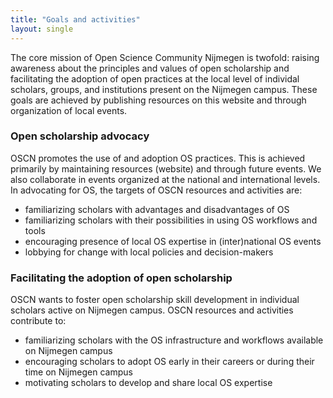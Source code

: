 ```yaml
---
title: "Goals and activities"
layout: single
---
```


The core mission of Open Science Community Nijmegen is twofold: raising awareness
about the principles and values of open scholarship and facilitating
the adoption of open practices at the local level of individal scholars, groups, and
institutions present on the Nijmegen campus. These goals are achieved by publishing resources on this website and through
organization of local events.

### Open scholarship advocacy

OSCN promotes the use of and adoption OS practices. This is achieved primarily by maintaining resources (website) and through future events. 
We also collaborate in events organized at the national and international levels. In advocating for OS, the targets of OSCN resources and
activities are:

- familiarizing scholars with advantages and disadvantages of OS
- familiarizing scholars with their possibilities in using OS workflows and tools
- encouraging presence of local OS expertise in (inter)national OS events
- lobbying for change with local policies and decision-makers

### Facilitating the adoption of open scholarship

OSCN wants to foster open scholarship skill development in individual scholars active
on Nijmegen campus. OSCN resources and activities contribute to:

- familiarizing scholars with the OS infrastructure and workflows available on Nijmegen campus
- encouraging scholars to adopt OS early in their careers or during their time on Nijmegen campus
- motivating scholars to develop and share local OS expertise
